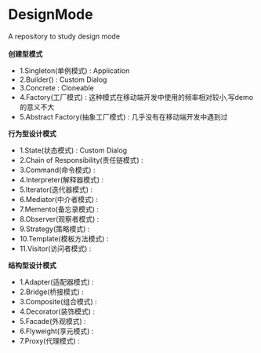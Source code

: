 # DesignMode
A repository to study design mode<br>
 <br>
  <h>**创建型模式**
 * 1.Singleton(单例模式) : Application
 * 2.Builder() : Custom Dialog
 * 3.Concrete : Cloneable
 * 4.Factory(工厂模式) : 这种模式在移动端开发中使用的频率相对较小,写demo的意义不大
 * 5.Abstract Factory(抽象工厂模式) : 几乎没有在移动端开发中遇到过

  <h>**行为型设计模式**
 * 1.State(状态模式) : Custom Dialog
 * 2.Chain of Responsibility(责任链模式) : 
 * 3.Command(命令模式) : 
 * 4.Interpreter(解释器模式) : 
 * 5.Iterator(迭代器模式) :
 * 6.Mediator(中介者模式) : 
 * 7.Memento(备忘录模式) : 
 * 8.Observer(观察者模式) : 
 * 9.Strategy(策略模式) : 
 * 10.Template(模板方法模式) : 
 * 11.Visitor(访问者模式) : 
 
  <h>**结构型设计模式**
 * 1.Adapter(适配器模式) : 
 * 2.Bridge(桥接模式) : 
 * 3.Composite(组合模式) : 
 * 4.Decorator(装饰模式) :
 * 5.Facade(外观模式) :
 * 6.Flyweight(享元模式) :
 * 7.Proxy(代理模式) :